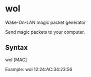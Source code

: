 # wol
Wake-On-LAN magic packet generator

Send magic packets to your computer.

## Syntax

wol [MAC]

Example: wol 12:24:AC:34:23:56
 

